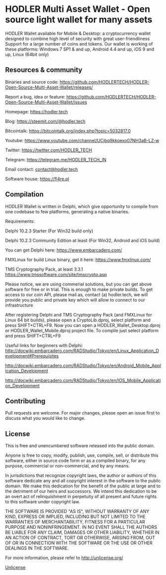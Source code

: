 # HODLER Multi Asset Wallet - Open source light wallet for many assets

HODLER Wallet available for Mobile & Desktop: a cryptocurrency wallet designed to combine high level of security with great user-friendliness
Support for a large number of coins and tokens. Our wallet is working of these platforms:
Windows 7 SP1 & and up, Android 4.4 and up, iOS 9 and up, Linux (64bit only)

## Resources & community

Binaries and source code: https://github.com/HODLERTECH/HODLER-Open-Source-Multi-Asset-Wallet/releases/

Report a bug, idea or feature: https://github.com/HODLERTECH/HODLER-Open-Source-Multi-Asset-Wallet/issues

Homepage: https://hodler.tech

Blog: https://steemit.com/@hodler.tech

Bitcointalk: https://bitcointalk.org/index.php?topic=5032817.0

Youtube: https://www.youtube.com/channel/UCjbq9kkoexo07NH3aB-LZ-w

Twitter: https://twitter.com/HODLER_TECH

Telegram: https://telegram.me/HODLER_TECH_IN

Email contact: contact@hodler.tech

Software house: https://fl4re.pl

## Compilation 

HODLER Wallet is written in Delphi, which give opportunity to compile from one codebase to few platforms, generating a native binaries.

Requirements:

Delphi 10.2.3 Starter (For Win32 build only)

Delphi 10.2.3 Community Edition at least (For Win32, Android and iOS build)

You can get Delphi here: https://www.embarcadero.com/

FMXLinux for build Linux binary, get it here: https://www.fmxlinux.com/

TMS Cryptography Pack, at least 3.3.1 https://www.tmssoftware.com/site/tmscrypto.asp

Please notice, we are using commerial solutions, but you can get above software for free or in trial. This is enough to make private builds.
To get access to our coin API, please mail as, contact (a) hodler.tech, we will provide you public and private key which will allow to connect to our infrastructure

After registering Delphi and TMS Cryptography Pack (and FMXLinux for Linux 64 bit builds), please open a CryptoLib.dproj, select platform and press SHIFT+CTRL+F9.
Now you can open a HODLER_Wallet_Desktop.dproj or HODLER_Wallet_Mobile.dproj project file. To compile just select platform and press SHIFT+CTRL+F9

Useful links for beginners with Delphi:
http://docwiki.embarcadero.com/RADStudio/Tokyo/en/Linux_Application_Development#Prerequisites

http://docwiki.embarcadero.com/RADStudio/Tokyo/en/Android_Mobile_Application_Development

http://docwiki.embarcadero.com/RADStudio/Tokyo/en/IOS_Mobile_Application_Development




## Contributing
Pull requests are welcome. For major changes, please open an issue first to discuss what you would like to change.

## License

This is free and unencumbered software released into the public domain.

Anyone is free to copy, modify, publish, use, compile, sell, or
distribute this software, either in source code form or as a compiled
binary, for any purpose, commercial or non-commercial, and by any
means.

In jurisdictions that recognize copyright laws, the author or authors
of this software dedicate any and all copyright interest in the
software to the public domain. We make this dedication for the benefit
of the public at large and to the detriment of our heirs and
successors. We intend this dedication to be an overt act of
relinquishment in perpetuity of all present and future rights to this
software under copyright law.

THE SOFTWARE IS PROVIDED "AS IS", WITHOUT WARRANTY OF ANY KIND,
EXPRESS OR IMPLIED, INCLUDING BUT NOT LIMITED TO THE WARRANTIES OF
MERCHANTABILITY, FITNESS FOR A PARTICULAR PURPOSE AND NONINFRINGEMENT.
IN NO EVENT SHALL THE AUTHORS BE LIABLE FOR ANY CLAIM, DAMAGES OR
OTHER LIABILITY, WHETHER IN AN ACTION OF CONTRACT, TORT OR OTHERWISE,
ARISING FROM, OUT OF OR IN CONNECTION WITH THE SOFTWARE OR THE USE OR
OTHER DEALINGS IN THE SOFTWARE.

For more information, please refer to <http://unlicense.org/>


[Unlicense](http://unlicense.org/)
